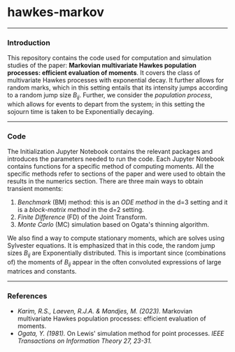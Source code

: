 # hawkes-markov

---


### Introduction

This repository contains the code used for computation and simulation studies of the paper: **Markovian multivariate Hawkes population processes: efficient evaluation of moments**. It covers the class of multivariate Hawkes processes with exponential decay. It further allows for random marks, which in this setting entails that its intensity jumps according to a random jump size $B_{ij}$. Further, we consider the _population process_, which allows for events to depart from the system; in this setting the sojourn time is taken to be Exponentially decaying.

---


### Code

The Initialization Jupyter Notebook contains the relevant packages and introduces the parameters needed to run the code. Each Jupyter Notebook contains functions for a specific method of computing moments. All the specific methods refer to sections of the paper and were used to obtain the results in the numerics section. There are three main ways to obtain transient moments:

1. _Benchmark_ (BM) method: this is an _ODE method_ in the d=3 setting and it is a _block-matrix method_ in the d=2 setting.
2. _Finite Difference_ (FD) of the Joint Transform.
3. _Monte Carlo_ (MC) simulation based on Ogata's thinning algorithm.

We also find a way to compute stationary moments, which are solves using Sylvester equations. It is emphasized that in this code, the random jump sizes $B_{ij}$ are  Exponentially distributed. This is important since (combinations of) the moments of $B_{ij}$ appear in the often convoluted expressions of large matrices and constants.


---

### References

- _Karim, R.S., Laeven, R.J.A. & Mandjes, M. (2023)._ Markovian multivariate Hawkes population processes: efficient evaluation of moments.
- _Ogata, Y. (1981)._ On Lewis' simulation method for point processes. _IEEE Transactions on Information Theory 27, 23-31._
